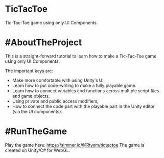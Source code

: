 # TicTacToe
Tic-Tac-Toe game using only UI Components.


# #AboutTheProject
This is a straight-forward tutorial to learn how to make a Tic-Tac-Toe game using only UI Components.


The important keys are:

- Make more comfortable with using Unity's UI, 
- Learn how to put code-writing to make a fully playable game.
- Learn how to connect variables and functions across multiple script files and game objects, 
- Using private and public access modifiers,
- How to connect the code part with the playable part in the Unity editor (via the UI components).

# #RunTheGame
Play the game here: https://simmer.io/@Rtyom/tictactoe
The game is created on Unity/C# for WebGL.

